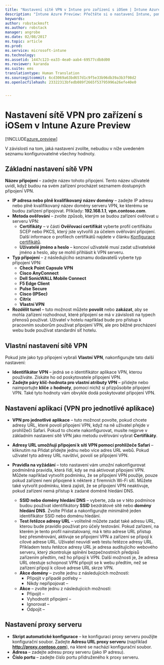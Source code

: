 ```yaml
---
title: "Nastavení sítě VPN v Intune pro zařízení s iOSem | Intune Azure Preview | Dokumentace Microsoftu"
description: "Intune Azure Preview: Přečtěte si o nastavení Intune, pomocí kterých můžete nakonfigurovat připojení VPN na zařízeních s iOSem."
keywords: 
author: robstackmsft
ms.author: robstack
manager: angrobe
ms.date: 02/08/2017
ms.topic: article
ms.prod: 
ms.service: microsoft-intune
ms.technology: 
ms.assetid: 1447c123-ea33-4ea0-aab4-69577cdb8d00
ms.reviewer: karanda
ms.suite: ems
translationtype: Human Translation
ms.sourcegitcommit: 6cd3069a63bd657d1c9f5e33b96db39a3b3f98d2
ms.openlocfilehash: 23322313bfedb089f2665f53795996a26efe40e0


---
```


# <a name="vpn-settings-for-ios-devices-in-intune-azure-preview"></a>Nastavení sítě VPN pro zařízení s iOSem v Intune Azure Preview

[!INCLUDE[azure_preview](../includes/azure_preview.md)]

V závislosti na tom, jaká nastavení zvolíte, nebudou v níže uvedeném seznamu konfigurovatelné všechny hodnoty.

## <a name="base-vpn-settings"></a>Základní nastavení sítě VPN


**Název připojení** – zadejte název tohoto připojení. Tento název uživatelé uvidí, když budou na svém zařízení procházet seznamem dostupných připojení VPN.
- **IP adresa nebo plně kvalifikovaný název domény** – zadejte IP adresu nebo plně kvalifikovaný název domény serveru VPN, ke kterému se budou zařízení připojovat. Příklady: **192.168.1.1**, **vpn.contoso.com**.
- **Metoda ověřování** – zvolte způsob, kterým se budou zařízení ověřovat u serveru VPN:
    - **Certifikáty** – v části **Ověřovací certifikát** vyberte profil certifikátu SCEP nebo PKCS, který jste vytvořili za účelem ověřování připojení. Další informace o profilech certifikátů najdete v článku [Konfigurace certifikátů](how-to-configure-certificates.md).
    - **Uživatelé jméno a heslo** – koncoví uživatelé musí zadat uživatelské jméno a heslo, aby se mohli přihlásit k VPN serveru.
- **Typ připojení** – z následujícího seznamu dodavatelů vyberte typ připojení VPN:
    - **Check Point Capsule VPN**
    - **Cisco AnyConnect**
    - **Dell SonicWALL Mobile Connect**
    - **F5 Edge Client**
    - **Pulse Secure**
    - **Cisco (IPSec)**
    - **Citrix**
    - **Vlastní VPN**
- **Rozdělit tunel** – tuto možnost můžete **povolit** nebo **zakázat**, aby se mohla zařízení rozhodnout, které připojení se má v závislosti na typech přenosů používat. Uživatel v hotelu například bude pro přístup k pracovním souborům používat připojení VPN, ale pro běžné procházení webu bude používat standardní síť hotelu.


## <a name="custom-vpn-settings"></a>Vlastní nastavení sítě VPN

Pokud jste jako typ připojení vybrali **Vlastní VPN**, nakonfigurujte tato další nastavení:

- **Identifikátor VPN** – jedná se o identifikátor aplikace VPN, kterou používáte. Získáte ho od poskytovatele připojení VPN.
- **Zadejte páry klíč-hodnota pro vlastní atributy VPN** – přidejte nebo naimportujte **klíče** a **hodnoty**, pomocí nichž si přizpůsobíte připojení VPN. Také tyto hodnoty vám obvykle dodá poskytovatel připojení VPN.

## <a name="apps-per-app-vpn-settings"></a>Nastavení aplikací (VPN pro jednotlivé aplikace)

- **VPN pro jednotlivé aplikace** – tuto možnost povolte, pokud chcete adresy URL, které povolí připojení VPN, když na ně uživatel přejde v prohlížeči Safari. Pokud to chcete nakonfigurovat, musíte nejprve v základním nastavení sítě VPN jako metodu ověřování vybrat **Certifikáty**.
- **Adresy URL umožňují připojení k síti VPN pomocí prohlížeče Safari** – kliknutím na Přidat přidejte jednu nebo více adres URL webů. Pokud uživatel tyto adresy URL navštíví, povolí se připojení VPN.

- **Pravidla na vyžádání** – toto nastavení vám umožní nakonfigurovat podmíněná pravidla, která řídí, kdy se má aktivovat připojení VPN. Můžete například vytvořit podmínku, že se připojení VPN použije, pouze pokud zařízení není připojené k některé z firemních Wi-Fi sítí. Můžete také vytvořit podmínku, která zajistí, že se připojení VPN neaktivuje, pokud zařízení nemá přístup k zadané doméně hledání DNS.

    - **SSID nebo domény hledání DNS** – vyberte, zda se v této podmínce budou používat identifikátory **SSID** bezdrátové sítě nebo **domény hledání DNS**. Zvolte Přidat a nakonfigurujte minimálně jeden identifikátor SSID nebo doménu hledání.
    - **Test řetězce adresy URL** – volitelně můžete zadat také adresu URL, kterou bude pravidlo používat pro účely testování. Pokud zařízení, na kterém je tento profil nainstalovaný, má k této adrese URL přístup bez přesměrování, aktivuje se připojení VPN a zařízení se připojí k cílové adrese URL. Uživatel neuvidí web testu řetězce adresy URL. Příkladem testu řetězce adresy URL je adresa auditujícího webového serveru, který zkontroluje splnění bezpečnostních předpisů zařízením předtím, než ho připojí k VPN. Další možností je, že adresa URL otestuje schopnost VPN připojit se k webu předtím, než se zařízení připojí k cílové adrese URL skrze VPN.
    - **Akce domény** – zvolte jednu z následujících možností:
        - Připojit v případě potřeby – 
        - Nikdy nepřipojovat – 
    - **Akce** – zvolte jednu z následujících možností:
        - Připojit – 
        - Vyhodnotit připojení – 
        - Ignorovat – 
        - Odpojit – 


## <a name="proxy-settings"></a>Nastavení proxy serveru

- **Skript automatické konfigurace** – ke konfiguraci proxy serveru použijte konfigurační soubor. Zadejte **Adresu URL proxy serveru** (například **http://proxy.contoso.com**), na které se nachází konfigurační soubor.
- **Adresa** – zadejte adresu proxy serveru (jako IP adresu).
- **Číslo portu** – zadejte číslo portu přidruženého k proxy serveru.



<!--HONumber=Feb17_HO2-->


